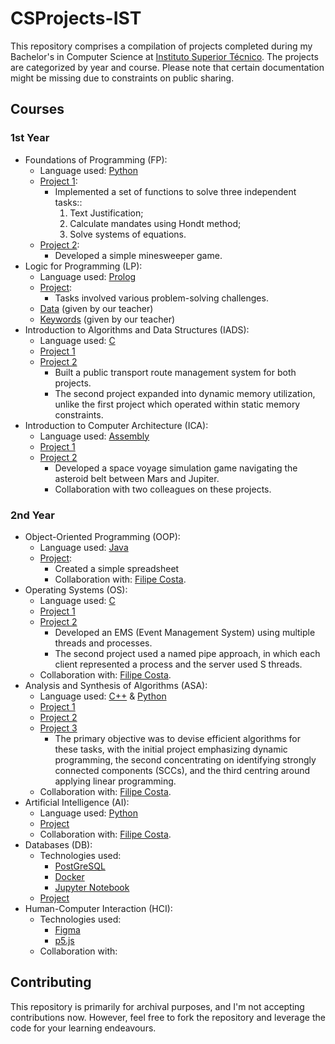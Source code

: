 # CSProjects-IST
This repository comprises a compilation of projects completed during my Bachelor's in Computer Science at [Instituto Superior Técnico](https://tecnico.ulisboa.pt/en/). The projects are categorized by year and course. Please note that certain documentation might be missing due to constraints on public sharing.

## Courses
### 1st Year
- Foundations of Programming (FP):
  - Language used: [Python](https://www.python.org/)
  - [Project 1](https://github.com/03kiko/Uni-Projects/blob/main/1st%20year/FP/P1.py):
    - Implemented a set of functions to solve three independent tasks::
      1) Text Justification;
      2) Calculate mandates using Hondt method;
      3) Solve systems of equations.
  - [Project 2](https://github.com/03kiko/Uni-Projects/blob/main/1st%20year/FP/P2.py):
    - Developed a simple minesweeper game.
- Logic for Programming (LP):
  - Language used: [Prolog](https://www.swi-prolog.org/)
  - [Project](https://github.com/03kiko/Uni-Projects/blob/main/1st%20year/LP/projeto-lp.pl):
    - Tasks involved various problem-solving challenges.
  - [Data](https://github.com/03kiko/Uni-Projects/blob/main/1st%20year/LP/dados.pl) (given by our teacher)
  - [Keywords](https://github.com/03kiko/Uni-Projects/blob/main/1st%20year/LP/keywords.pl) (given by our teacher)
- Introduction to Algorithms and Data Structures (IADS):
  - Language used: [C](https://en.wikipedia.org/wiki/C_(programming_language))
  - [Project 1](https://github.com/03kiko/Uni-Projects/blob/main/1st%20year/IAED/project1.c)
  - [Project 2](https://github.com/03kiko/Uni-Projects/tree/main/1st%20year/IAED/project2)
    - Built a public transport route management system for both projects.
    - The second project expanded into dynamic memory utilization, unlike the first project which operated within static memory constraints.
- Introduction to Computer Architecture (ICA):
  - Language used: [Assembly](https://en.wikipedia.org/wiki/Assembly_language)
  - [Project 1](https://github.com/03kiko/Uni-Projects/tree/main/1st%20year/IAC/P1)
  - [Project 2](https://github.com/03kiko/Uni-Projects/tree/main/1st%20year/IAC/P2)
    - Developed a space voyage simulation game navigating the asteroid belt between Mars and Jupiter. 
    - Collaboration with two colleagues on these projects.

### 2nd Year
- Object-Oriented Programming (OOP):
  - Language used: [Java](https://www.java.com/en/)
  - [Project](https://github.com/03kiko/Uni-Projects/tree/main/2nd%20year/PO):
    - Created a simple spreadsheet
    - Collaboration with: [Filipe Costa](https://github.com/FilipeAlexCosta).
- Operating Systems (OS):
  - Language used: [C](https://en.wikipedia.org/wiki/C_(programming_language))
  - [Project 1](https://github.com/03kiko/CSProjects-IST/tree/main/2nd%20year/SO/P1)
  - [Project 2](https://github.com/03kiko/CSProjects-IST/tree/main/2nd%20year/SO/P2)
    - Developed an EMS (Event Management System) using multiple threads and processes.
    - The second project used a named pipe approach, in which each client represented a process and the server used S threads.
  - Collaboration with: [Filipe Costa](https://github.com/FilipeAlexCosta).
- Analysis and Synthesis of Algorithms (ASA):
  - Language used: [C++](https://en.wikipedia.org/wiki/C%2B%2B) & [Python](https://www.python.org/)
  - [Project 1](https://github.com/03kiko/CSProjects-IST/tree/main/2nd%20year/ASA/P1)
  - [Project 2](https://github.com/03kiko/CSProjects-IST/tree/main/2nd%20year/ASA/P2)
  - [Project 3](https://github.com/03kiko/CSProjects-IST/tree/main/2nd%20year/ASA/P3)
    - The primary objective was to devise efficient algorithms for these tasks, with the initial project emphasizing dynamic programming, the second concentrating on identifying strongly connected components (SCCs), and the third centring around applying linear programming.
  - Collaboration with: [Filipe Costa](https://github.com/FilipeAlexCosta).
- Artificial Intelligence (AI):
  - Language used: [Python](https://www.python.org/)
  - [Project](https://github.com/03kiko/CSProjects-IST/tree/main/2nd%20year/AI)
  - Collaboration with: [Filipe Costa](https://github.com/FilipeAlexCosta).
- Databases (DB): 
  - Technologies used:
    - [PostGreSQL](https://www.postgresql.org/)
    - [Docker](https://www.docker.com/)
    - [Jupyter Notebook](https://jupyter.org/)
  - [Project]()
- Human-Computer Interaction (HCI):
  - Technologies used:
    - [Figma](https://www.figma.com/)
    - [p5.js](https://p5js.org/)
  - Collaboration with:

## Contributing
This repository is primarily for archival purposes, and I'm not accepting contributions now. However, feel free to fork the repository and leverage the code for your learning endeavours.
